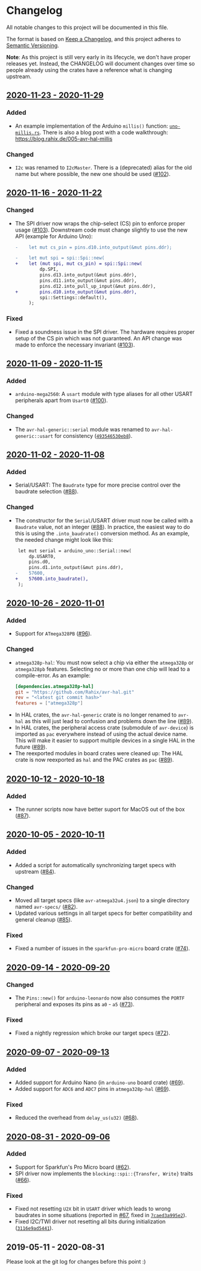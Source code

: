 # Changelog
All notable changes to this project will be documented in this file.

The format is based on [Keep a Changelog](https://keepachangelog.com/en/1.0.0/),
and this project adheres to [Semantic Versioning](https://semver.org/spec/v2.0.0.html).

**Note**: As this project is still very early in its lifecycle, we don't have
proper releases yet.  Instead, the CHANGELOG will document changes over time so
people already using the crates have a reference what is changing upstream.

## [2020-11-23 - 2020-11-29][2020-48]
### Added
- An example implementation of the Arduino `millis()` function:
  [`uno-millis.rs`][uno-millis].  There is also a blog post with a code
  walkthrough: <https://blog.rahix.de/005-avr-hal-millis>

### Changed
- `I2c` was renamed to `I2cMaster`.  There is a (deprecated) alias for the old
  name but where possible, the new one should be used ([#102]).

[uno-millis]: https://github.com/Rahix/avr-hal/blob/master/boards/arduino-uno/examples/uno-millis.rs
[#102]: https://github.com/Rahix/avr-hal/pull/102


## [2020-11-16 - 2020-11-22][2020-47]
### Changed
- The SPI driver now wraps the chip-select (CS) pin to enforce proper usage
  ([#103]).  Downstream code must change slightly to use the new API (example
  for Arduino Uno):
  ```diff
  -    let mut cs_pin = pins.d10.into_output(&mut pins.ddr);

  -    let mut spi = spi::Spi::new(
  +    let (mut spi, mut cs_pin) = spi::Spi::new(
           dp.SPI,
           pins.d13.into_output(&mut pins.ddr),
           pins.d11.into_output(&mut pins.ddr),
           pins.d12.into_pull_up_input(&mut pins.ddr),
  +        pins.d10.into_output(&mut pins.ddr),
           spi::Settings::default(),
       );
  ```

### Fixed
- Fixed a soundness issue in the SPI driver.  The hardware requires proper setup
  of the CS pin which was not guaranteed.  An API change was made to enforce the
  necessary invariant ([#103]).

[#103]: https://github.com/Rahix/avr-hal/pull/103


## [2020-11-09 - 2020-11-15][2020-46]
### Added
- `arduino-mega2560`: A `usart` module with type aliases for all other USART
  peripherals apart from `Usart0` ([#100]).

### Changed
- The `avr-hal-generic::serial` module was renamed to `avr-hal-generic::usart`
  for consistency ([`493546530eb8`]).

[#100]: https://github.com/Rahix/avr-hal/pull/100
[`493546530eb8`]: https://github.com/Rahix/avr-hal/commit/493546530eb87d47ae1eee507e9309be590688d4


## [2020-11-02 - 2020-11-08][2020-45]
### Added
- Serial/USART: The `Baudrate` type for more precise control over the baudrate
  selection ([#88]).

### Changed
- The constructor for the `Serial`/USART driver must now be called with
  a `Baudrate` value, not an integer ([#88]).  In practice, the easiest way to
  do this is using the `.into_baudrate()` conversion method.  As an example, the
  needed change might look like this:
  ```diff
   let mut serial = arduino_uno::Serial::new(
       dp.USART0,
       pins.d0,
       pins.d1.into_output(&mut pins.ddr),
  -    57600,
  +    57600.into_baudrate(),
   );
  ```

[#88]: https://github.com/Rahix/avr-hal/pull/88


## [2020-10-26 - 2020-11-01][2020-44]
### Added
- Support for `ATmega328PB` ([#96]).

### Changed
- `atmega328p-hal`: You must now select a chip via either the `atmega328p` or
  `atmega328pb` features.  Selecting no or more than one chip will lead to
  a compile-error.  As an example:
  ```toml
  [dependencies.atmega328p-hal]
  git = "https://github.com/Rahix/avr-hal.git"
  rev = "<latest git commit hash>"
  features = ["atmega328p"]
  ```
- In HAL crates, the `avr-hal-generic` crate is no longer renamed to `avr-hal`
  as this will just lead to confusion and problems down the line ([#89]).
- In HAL crates, the peripheral access crate (submodule of `avr-device`) is
  imported as `pac` everywhere instead of using the actual device name.  This
  will make it easier to support multiple devices in a single HAL in the future
  ([#89]).
- The reexported modules in board crates were cleaned up:  The HAL crate is now
  reexported as `hal` and the PAC crates as `pac` ([#89]).

[#89]: https://github.com/Rahix/avr-hal/pull/89
[#96]: https://github.com/Rahix/avr-hal/pull/96


## [2020-10-12 - 2020-10-18][2020-42]
### Added
- The runner scripts now have better suport for MacOS out of the box ([#87]).

[#87]: https://github.com/Rahix/avr-hal/pull/87


## [2020-10-05 - 2020-10-11][2020-41]
### Added
- Added a script for automatically synchronizing target specs with upstream
  ([#84]).

### Changed
- Moved all target specs (like `avr-atmega32u4.json`) to a single directory
  named `avr-specs/` ([#82]).
- Updated various settings in all target specs for better compatibility and
  general cleanup ([#85]).

### Fixed
- Fixed a number of issues in the `sparkfun-pro-micro` board crate ([#74]).

[#74]: https://github.com/Rahix/avr-hal/pull/74
[#82]: https://github.com/Rahix/avr-hal/pull/82
[#84]: https://github.com/Rahix/avr-hal/pull/84
[#85]: https://github.com/Rahix/avr-hal/pull/85


## [2020-09-14 - 2020-09-20][2020-38]
### Changed
- The `Pins::new()` for `arduino-leonardo` now also consumes the `PORTF`
  peripheral and exposes its pins as `a0` - `a5` ([#73]).

### Fixed
- Fixed a nightly regression which broke our target specs ([#72]).

[#73]: https://github.com/Rahix/avr-hal/pull/73
[#72]: https://github.com/Rahix/avr-hal/pull/72


## [2020-09-07 - 2020-09-13][2020-37]
### Added
- Added support for Arduino Nano (in `arduino-uno` board crate) ([#69]).
- Added support for `ADC6` and `ADC7` pins in `atmega328p-hal` ([#69]).

### Fixed
- Reduced the overhead from `delay_us(u32)` ([#68]).

[#68]: https://github.com/Rahix/avr-hal/pull/68
[#69]: https://github.com/Rahix/avr-hal/pull/69


## [2020-08-31 - 2020-09-06][2020-36]
### Added
- Support for Sparkfun's Pro Micro board ([#62]).
- SPI driver now implements the `blocking::spi::{Transfer, Write}` traits
  ([#66]).

### Fixed
- Fixed not resetting `U2X` bit in `USART` driver which leads to wrong baudrates
  in some situations (reported in [#67], fixed in [`7caed3a995e2`]).
- Fixed I2C/TWI driver not resetting all bits during initialization
  ([`3116e9ad5441`]).

[#62]: https://github.com/Rahix/avr-hal/pull/62
[#66]: https://github.com/Rahix/avr-hal/pull/66
[#67]: https://github.com/Rahix/avr-hal/pull/67
[`7caed3a995e2`]: https://github.com/Rahix/avr-hal/commit/7caed3a995e22f107b87e69f53679b0b4a3eb758
[`3116e9ad5441`]: https://github.com/Rahix/avr-hal/commit/3116e9ad544120fffd55c60fcca58b51e61f934b


## 2019-05-11 - 2020-08-31
Please look at the git log for changes before this point :)




[2020-48]: https://github.com/Rahix/avr-hal/compare/master@%7B2020-11-22%7D...master@%7B2020-11-29%7D
[2020-47]: https://github.com/Rahix/avr-hal/compare/master@%7B2020-11-15%7D...master@%7B2020-11-22%7D
[2020-46]: https://github.com/Rahix/avr-hal/compare/master@%7B2020-11-08%7D...master@%7B2020-11-15%7D
[2020-45]: https://github.com/Rahix/avr-hal/compare/master@%7B2020-11-01%7D...master@%7B2020-11-08%7D
[2020-44]: https://github.com/Rahix/avr-hal/compare/master@%7B2020-10-25%7D...master@%7B2020-11-01%7D
[2020-42]: https://github.com/Rahix/avr-hal/compare/master@%7B2020-10-11%7D...master@%7B2020-10-18%7D
[2020-41]: https://github.com/Rahix/avr-hal/compare/master@%7B2020-10-04%7D...master@%7B2020-10-11%7D
[2020-38]: https://github.com/Rahix/avr-hal/compare/master@%7B2020-09-13%7D...master@%7B2020-09-20%7D
[2020-37]: https://github.com/Rahix/avr-hal/compare/master@%7B2020-09-06%7D...master@%7B2020-09-13%7D
[2020-36]: https://github.com/Rahix/avr-hal/compare/master@%7B2020-08-30%7D...master@%7B2020-09-06%7D
